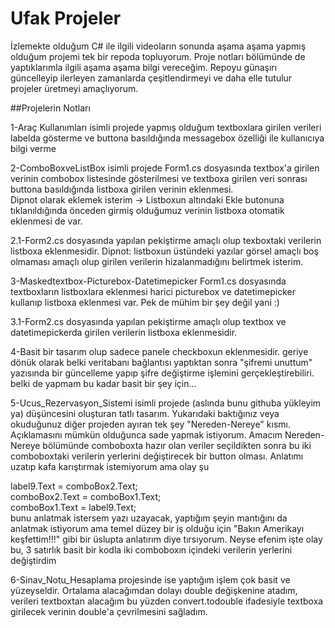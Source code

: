 # Ufak Projeler

İzlemekte olduğum C# ile ilgili videoların sonunda aşama aşama yapmış olduğum projemi tek bir repoda topluyorum.
Proje notları bölümünde de yaptıklarımla ilgili aşama aşama bilgi vereceğim.
Repoyu günaşırı güncelleyip ilerleyen zamanlarda çeşitlendirmeyi ve daha elle tutulur projeler üretmeyi amaçlıyorum.

##Projelerin Notları

1-Araç Kullanımları isimli projede yapmış olduğum textboxlara girilen verileri labelda gösterme ve buttona basıldığında messagebox özelliği ile kullanıcıya bilgi verme  
  
2-ComboBoxveListBox isimli projede Form1.cs dosyasında textbox'a girilen verinin combobox listesinde gösterilmesi ve textboxa girilen veri sonrası buttona basıldığında listboxa girilen verinin eklenmesi.  
  Dipnot olarak eklemek isterim -> Listboxun altındaki Ekle butonuna tıklanıldığında önceden girmiş olduğumuz verinin listboxa otomatik eklenmesi de var.  
    
2.1-Form2.cs dosyasında yapılan pekiştirme amaçlı olup texboxtaki verilerin listboxa eklenmesidir. Dipnot: listboxun üstündeki yazılar görsel amaçlı boş olmaması amaçlı olup girilen verilerin hizalanmadığını belirtmek isterim.  
  
3-Maskedtextbox-Picturebox-Datetimepicker Form1.cs dosyasında textboxların listboxlara eklenmesi harici picturebox ve datetimepicker kullanıp listboxa eklenmesi var. Pek de mühim bir şey değil yani :)  
  
3.1-Form2.cs dosyasında yapılan pekiştirme amaçlı olup textbox ve datetimepickerda girilen verilerin listboxa eklenmesidir.  
  
4-Basit bir tasarım olup sadece panele checkboxun eklenmesidir. geriye dönük olarak belki veritabanı bağlantısı yaptıktan sonra "şifremi unuttum" yazısında bir güncelleme yapıp şifre değiştirme işlemini gerçekleştirebiliri. belki de yapmam bu kadar basit bir şey için...  
  
5-Ucus_Rezervasyon_Sistemi isimli projede (aslında bunu githuba yükleyim ya) düşüncesini oluşturan tatlı tasarım. Yukarıdaki baktığınız veya okuduğunuz diğer projeden ayıran tek şey "Nereden-Nereye" kısmı. Açıklamasını mümkün olduğunca sade yapmak istiyorum.
Amacım Nereden-Nereye bölümünde comboboxta hazır olan veriler seçildikten sonra bu iki comboboxtaki verilerin yerlerini değiştirecek bir button olması. Anlatımı uzatıp kafa karıştırmak istemiyorum ama olay şu 
  
label9.Text = comboBox2.Text;  
comboBox2.Text = comboBox1.Text;  
comboBox1.Text = label9.Text;  
bunu anlatmak istersem yazı uzayacak, yaptığım şeyin mantığını da anlatmak istiyorum ama temel düzey bir iş olduğu için "Bakın Amerikayı keşfettim!!!" gibi bir üslupta anlatırım diye tırsıyorum. Neyse efenim işte olay bu, 3 satırlık basit bir kodla iki comboboxın içindeki verilerin yerlerini değiştirdim  
  
6-Sinav_Notu_Hesaplama projesinde ise yaptığım işlem çok basit ve yüzeyseldir. Ortalama alacağımdan dolayı double değişkenine atadım, verileri textboxtan alacağım bu yüzden convert.todouble ifadesiyle textboxa girilecek verinin double'a çevrilmesini sağladım.
